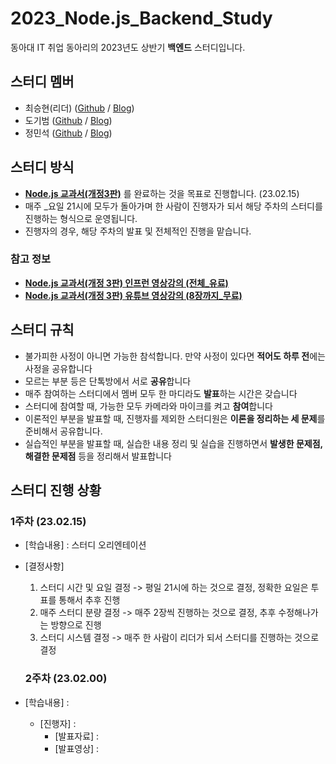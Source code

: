 # 2023_Node.js_Backend_Study
동아대 IT 취업 동아리의 2023년도 상반기 **백엔드** 스터디입니다.

## 스터디 멤버
- 최승현(리더) ([Github](https://github.com/Vulter3653) / [Blog](https://vulter3653.tistory.com))
- 도기범 ([Github](https://github.com/GBDO) / [Blog](https://ford.tistory.com/))
- 정민석 ([Github](https://github.com/200000001) / [Blog](https://minseok-study.tistory.com))

## 스터디 방식

- **[Node.js 교과서(개정3판)](https://product.kyobobook.co.kr/detail/S000001792685)** 를 완료하는 것을 목표로 진행합니다. (23.02.15)
- 매주 _요일 21시에 모두가 돌아가며 한 사람이 진행자가 되서 해당 주차의 스터디를 진행하는 형식으로 운영됩니다.
- 진행자의 경우, 해당 주차의 발표 및 전체적인 진행을 맡습니다. 

### 참고 정보
- **[Node.js 교과서(개정 3판) 인프런 영상강의 (전체_유료)](https://www.inflearn.com/course/%EB%85%B8%EB%93%9C-js-%EA%B5%90%EA%B3%BC%EC%84%9C#curriculum)**
- **[Node.js 교과서(개정 3판) 유튜브 영상강의 (8장까지_무료)](https://www.youtube.com/playlist?list=PLcqDmjxt30RsGIPBBKX7xl05VuqJeCTFn)**

## 스터디 규칙

- 불가피한 사정이 아니면 가능한 참석합니다. 만약 사정이 있다면 **적어도 하루 전**에는 사정을 공유합니다
- 모르는 부분 등은 단톡방에서 서로 **공유**합니다
- 매주 참여하는 스터디에서 멤버 모두 한 마디라도 **발표**하는 시간은 갖습니다
- 스터디에 참여할 때, 가능한 모두 카메라와 마이크를 켜고 **참여**합니다
- 이론적인 부분을 발표할 때, 진행자를 제외한 스터디원은 **이론을 정리하는 세 문제**를 준비해서 공유합니다.
- 실습적인 부분을 발표할 때, 실습한 내용 정리 및 실습을 진행하면서 **발생한 문제점, 해결한 문제점** 등을 정리해서 발표합니다

## 스터디 진행 상황
### 1주차 (23.02.15)

- [학습내용] : 스터디 오리엔테이션

- [결정사항]
  1. 스터디 시간 및 요일 결정
  -> 평일 21시에 하는 것으로 결정, 정확한 요일은 투표를 통해서 추후 진행
  2. 매주 스터디 분량 결정
  -> 매주 2장씩 진행하는 것으로 결정, 추후 수정해나가는 방향으로 진행
  3. 스터디 시스템 결정
  -> 매주 한 사람이 리더가 되서 스터디를 진행하는 것으로 결정
  
  ### 2주차 (23.02.00)

- [학습내용] : 

   - [진행자]   : 
      - [발표자료] :
      - [발표영상] :
